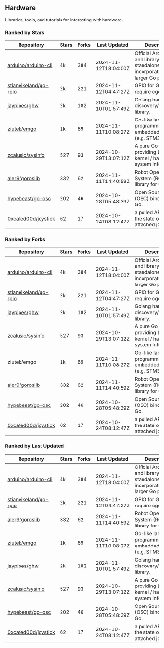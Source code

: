 ## Hardware

Libraries, tools, and tutorials for interacting with hardware.

### Ranked by Stars

| Repository | Stars | Forks | Last Updated | Description | 
|------------|-------|-------|--------------|-------------|
| [arduino/arduino-cli](https://github.com/arduino/arduino-cli) | 4k | 384 | 2024-11-12T18:04:00Z |  Official Arduino CLI and library. Can run standalone, or be incorporated into larger Go projects. |
| [stianeikeland/go-rpio](https://github.com/stianeikeland/go-rpio) | 2k | 221 | 2024-11-12T04:47:27Z |  GPIO for Go, doesn't require cgo. |
| [jaypipes/ghw](https://github.com/jaypipes/ghw) | 2k | 182 | 2024-11-10T01:57:49Z |  Golang hardware discovery/inspection library. |
| [ziutek/emgo](https://github.com/ziutek/emgo) | 1k | 69 | 2024-11-11T10:08:27Z |  Go-like language for programming embedded systems (e.g. STM32 MCU). |
| [zcalusic/sysinfo](https://github.com/zcalusic/sysinfo) | 527 | 93 | 2024-10-29T13:07:12Z |  A pure Go library providing Linux OS / kernel / hardware system information. |
| [aler9/goroslib](https://github.com/aler9/goroslib) | 332 | 62 | 2024-11-11T14:40:59Z |  Robot Operating System (ROS) library for Go. |
| [hypebeast/go-osc](https://github.com/hypebeast/go-osc) | 202 | 46 | 2024-10-28T05:48:39Z |  Open Sound Control (OSC) bindings for Go. |
| [0xcafed00d/joystick](https://github.com/0xcafed00d/joystick) | 62 | 17 | 2024-10-24T08:12:47Z |  a polled API to read the state of an attached joystick. |

### Ranked by Forks

| Repository | Stars | Forks | Last Updated | Description | 
|------------|-------|-------|--------------|-------------|
| [arduino/arduino-cli](https://github.com/arduino/arduino-cli) | 4k | 384 | 2024-11-12T18:04:00Z |  Official Arduino CLI and library. Can run standalone, or be incorporated into larger Go projects. |
| [stianeikeland/go-rpio](https://github.com/stianeikeland/go-rpio) | 2k | 221 | 2024-11-12T04:47:27Z |  GPIO for Go, doesn't require cgo. |
| [jaypipes/ghw](https://github.com/jaypipes/ghw) | 2k | 182 | 2024-11-10T01:57:49Z |  Golang hardware discovery/inspection library. |
| [zcalusic/sysinfo](https://github.com/zcalusic/sysinfo) | 527 | 93 | 2024-10-29T13:07:12Z |  A pure Go library providing Linux OS / kernel / hardware system information. |
| [ziutek/emgo](https://github.com/ziutek/emgo) | 1k | 69 | 2024-11-11T10:08:27Z |  Go-like language for programming embedded systems (e.g. STM32 MCU). |
| [aler9/goroslib](https://github.com/aler9/goroslib) | 332 | 62 | 2024-11-11T14:40:59Z |  Robot Operating System (ROS) library for Go. |
| [hypebeast/go-osc](https://github.com/hypebeast/go-osc) | 202 | 46 | 2024-10-28T05:48:39Z |  Open Sound Control (OSC) bindings for Go. |
| [0xcafed00d/joystick](https://github.com/0xcafed00d/joystick) | 62 | 17 | 2024-10-24T08:12:47Z |  a polled API to read the state of an attached joystick. |

### Ranked by Last Updated

| Repository | Stars | Forks | Last Updated | Description | 
|------------|-------|-------|--------------|-------------|
| [arduino/arduino-cli](https://github.com/arduino/arduino-cli) | 4k | 384 | 2024-11-12T18:04:00Z |  Official Arduino CLI and library. Can run standalone, or be incorporated into larger Go projects. |
| [stianeikeland/go-rpio](https://github.com/stianeikeland/go-rpio) | 2k | 221 | 2024-11-12T04:47:27Z |  GPIO for Go, doesn't require cgo. |
| [aler9/goroslib](https://github.com/aler9/goroslib) | 332 | 62 | 2024-11-11T14:40:59Z |  Robot Operating System (ROS) library for Go. |
| [ziutek/emgo](https://github.com/ziutek/emgo) | 1k | 69 | 2024-11-11T10:08:27Z |  Go-like language for programming embedded systems (e.g. STM32 MCU). |
| [jaypipes/ghw](https://github.com/jaypipes/ghw) | 2k | 182 | 2024-11-10T01:57:49Z |  Golang hardware discovery/inspection library. |
| [zcalusic/sysinfo](https://github.com/zcalusic/sysinfo) | 527 | 93 | 2024-10-29T13:07:12Z |  A pure Go library providing Linux OS / kernel / hardware system information. |
| [hypebeast/go-osc](https://github.com/hypebeast/go-osc) | 202 | 46 | 2024-10-28T05:48:39Z |  Open Sound Control (OSC) bindings for Go. |
| [0xcafed00d/joystick](https://github.com/0xcafed00d/joystick) | 62 | 17 | 2024-10-24T08:12:47Z |  a polled API to read the state of an attached joystick. |

